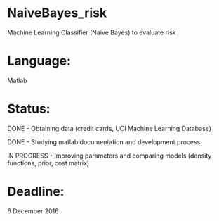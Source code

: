 # NaiveBayes_risk
Machine Learning Classifier (Naive Bayes) to evaluate risk

# Language:
Matlab

# Status:
DONE - Obtaining data (credit cards, UCI Machine Learning Database)

DONE - Studying matlab documentation and development process

IN PROGRESS - Improving parameters and comparing models (density functions, prior, cost matrix)

# Deadline: 
6 December 2016
